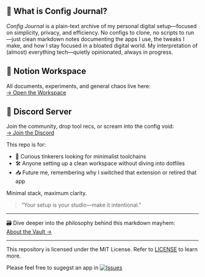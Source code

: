 ## 📓 What is Config Journal?

*Config Journal* is a plain-text archive of my personal digital setup—focused on simplicity, privacy, and efficiency. No configs to clone, no scripts to run—just clean markdown notes documenting the apps I use, the tweaks I make, and how I stay focused in a bloated digital world. My interpretation of (almost) everything tech—quietly opinionated, always in progress.


## 📎 Notion Workspace  
All documents, experiments, and general chaos live here:  
[→ Open the Workspace](https://www.notion.so/config-journal-docs/Patch-Notes-21d5c699f59d808e91e4fb20e356978b?source=copy_link)


## 💬 Discord Server  
Join the community, drop tool recs, or scream into the config void:  
[→ Join the Discord](https://discord.gg/HnhnMR9kBk)

This repo is for:
- 🧠 Curious tinkerers looking for minimalist toolchains
- 🛠️ Anyone setting up a clean workspace without diving into dotfiles
- 📥 Future me, remembering why I switched that extension or retired that app

Minimal stack, maximum clarity.

> “Your setup is your studio—make it intentional.”

---

🗃️ Dive deeper into the philosophy behind this markdown mayhem:  
 [About the Vault →](about-the-vault.md)

---

This repository is licensed under the MIT License. Refer to [LICENSE](LICENSE.md) to learn more.

Please feel free to sugegst an app in [![Issues](https://img.shields.io/badge/Issues-blue)](https://github.com/zakdev12312/config-journal/issues)
